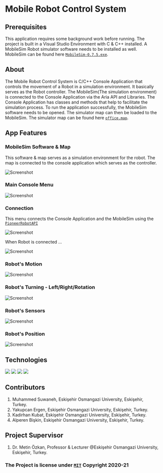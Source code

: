 # Mobile Robot Control System

## Prerequisites 

This application requires some background work before running. The project is built in a Visual Studio Environment 
with C & C++ installed. A MobileSim Robot simulator software needs to be installed as well. 
MobileSim can be found here [`MobileSim-0.7.5.exe`](Map/). 

## About

The Mobile Robot Control System is C/C++ Console Application that controls the movement of a Robot in a simulation environment. It 
basically serves as the Robot controller. The MobileSim(The simulation environment) is connected to the Console Application via the Aria 
API and Libraries. The Console Application has classes and methods that help to facilitate the simulation process.
To run the application successfully, the MobileSim software needs to be opened. The simulator map can then be loaded to the MobileSim.
The simulator map can be found here [`office.map`](Map/). 

## App Features 

### MobileSim Software & Map

This software & map serves as a simulation environment for the robot. 
The map is connected to the console application which serves as the controller.

![Screenshot](Screenshots/map.png)

### Main Console Menu 

![Screenshot](Screenshots/main.png)

### Connection

This menu connects the Console Application and the MobileSim using the [`PioneerRobotAPI`](API/PioneerRobotAPI.h) 

![Screenshot](Screenshots/connectionMenu.png)

When Robot is connected ...

![Screenshot](Screenshots/connection.png)

### Robot's Motion 

![Screenshot](Screenshots/move.png) 

### Robot's Turning - Left/Right/Rotation

![Screenshot](Screenshots/turn.png) 

### Robot's Sensors 

![Screenshot](Screenshots/sensors.png) 

### Robot's Position

![Screenshot](Screenshots/position.png) 

## Technologies
<div id="badges">
  <img src="https://img.shields.io/badge/-C-green" />
  <img src="https://img.shields.io/badge/-C++-red" />
  <img src="https://img.shields.io/badge/-MobileSim-white" />
  <img src="https://img.shields.io/badge/-SWIGwhite" />
</div>

## Contributors 

1. Muhammed Suwaneh, Eskişehir Osmangazi University, Eskişehir, Turkey.
2. Yakupcan Ergen, Eskişehir Osmangazi University, Eskişehir, Turkey.
3. Kadirhan Kubat, Eskişehir Osmangazi University, Eskişehir, Turkey.
4. Alperen Bişkin, Eskişehir Osmangazi University, Eskişehir, Turkey.


## Project Supervisor 

1. Dr. Metin Özkan, Professor & Lecturer @Eskişehir Osmangazi University, Eskişehir, Turkey.

### The Project is license under [`MIT`](LICENSE) Copyright 2020-21

